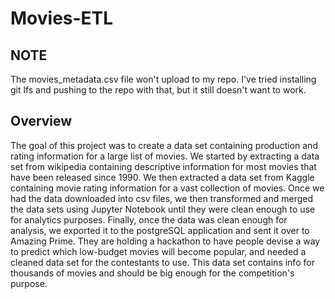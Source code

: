 # Movies-ETL

## NOTE
The movies_metadata.csv file won't upload to my repo. I've tried installing git lfs and pushing to the repo with that, but it still doesn't want to work.

## Overview
The goal of this project was to create a data set containing production and rating information for a large list of movies. We started by extracting a data set from wikipedia containing descriptive information for most movies that have been released since 1990. We then extracted a data set from Kaggle containing movie rating information for a vast collection of movies. Once we had the data downloaded into csv files, we then transformed and merged the data sets using Jupyter Notebook until they were clean enough to use for analytics purposes. Finally, once the data was clean enough for analysis, we exported it to the postgreSQL application and sent it over to Amazing Prime. They are holding a hackathon to have people devise a way to predict which low-budget movies will become popular, and needed a cleaned data set for the contestants to use. This data set contains info for thousands of movies and should be big enough for the competition's purpose.
